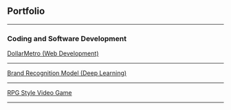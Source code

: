 ## Portfolio

---

### Coding and Software Development 

[DollarMetro (Web Development)](https://beta.dollarmetro.com/dashboard)   <!--(/sample_page)-->
<!--<img src="images/dummy_thumbnail.jpg?raw=true"/>-->

---
[Brand Recognition Model (Deep Learning)](/pdf/sample_presentation.pdf)
<!--<img src="images/dummy_thumbnail.jpg?raw=true"/>-->

---
[RPG Style Video Game](/pdf/sample_presentation.pdf)
<!--<img src="images/dummy_thumbnail.jpg?raw=true"/>-->

---

<!--### Category Name 2-->

<!--- [Project 1 Title](http://example.com/)-->
<!--- [Project 2 Title](http://example.com/)-->
<!--- [Project 3 Title](http://example.com/)-->
<!--- [Project 4 Title](http://example.com/)-->
<!--- [Project 5 Title](http://example.com/)-->

<!---->

<!---->


<!------->
<!--<p style="font-size:11px">Page template forked from <a href="https://github.com/evanca/quick-portfolio">evanca</a></p>
<!-- Remove above link if you don't want to attibute -->
